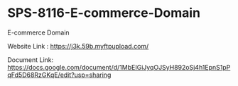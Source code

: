 # SPS-8116-E-commerce-Domain
E-commerce Domain


Website Link : https://j3k.59b.myftpupload.com/

Document Link: https://docs.google.com/document/d/1MbEIGiJyqOJSyH892oSj4h1EpnS1pPqFd5D68RzGKqE/edit?usp=sharing

